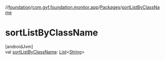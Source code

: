 //[foundation](../../../index.md)/[com.gyf.foundation.monitor.app](../index.md)/[Packages](index.md)/[sortListByClassName](sort-list-by-class-name.md)

# sortListByClassName

[androidJvm]\
val [sortListByClassName](sort-list-by-class-name.md): [List](https://kotlinlang.org/api/core/kotlin-stdlib/kotlin.collections/-list/index.html)&lt;[String](https://kotlinlang.org/api/core/kotlin-stdlib/kotlin/-string/index.html)&gt;